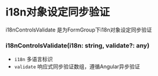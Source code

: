 # i18n对象设定同步验证

i18nControlsValidate 是为FormGroup下i18n对象设定同步验证

### i18nControlsValidate(i18n: string, validate?: any)

- `i18n` 多语言标识
- `validate` 响应式同步验证数组，遵循Angular异步验证